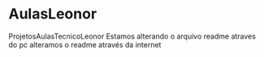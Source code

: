 # AulasLeonor
ProjetosAulasTecnicoLeonor
Estamos alterando o arquivo readme atraves do pc
alteramos o readme através da internet

